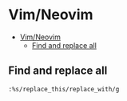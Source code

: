 # Vim/Neovim
<!--ts-->
* [Vim/Neovim](vim.md#vimneovim)
   * [Find and replace all](vim.md#find-and-replace-all)

<!-- Added by: runner, at: Wed Sep  8 10:30:53 UTC 2021 -->

<!--te-->

## Find and replace all
```vim
:%s/replace_this/replace_with/g
```
